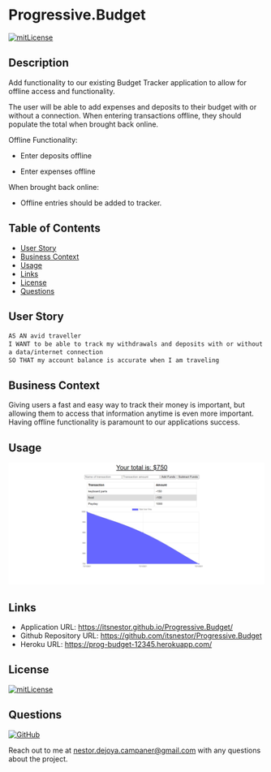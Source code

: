 # Progressive.Budget

[![mitLicense](https://img.shields.io/badge/license-MIT-green?style=plastic)](https://choosealicense.com/licenses/bsd-3-clause/)

## Description

Add functionality to our existing Budget Tracker application to allow for offline access and functionality.

The user will be able to add expenses and deposits to their budget with or without a connection. When entering transactions offline, they should populate the total when brought back online.

Offline Functionality:

  * Enter deposits offline

  * Enter expenses offline

When brought back online:

  * Offline entries should be added to tracker.

  
## Table of Contents
  * [User Story](#userstory)
  * [Business Context](#businesscontext)
  * [Usage](#usage)
  * [Links](#links)
  * [License](#license)
  * [Questions](#questions)
  
## User Story

```
AS AN avid traveller
I WANT to be able to track my withdrawals and deposits with or without a data/internet connection
SO THAT my account balance is accurate when I am traveling
```

## Business Context

Giving users a fast and easy way to track their money is important, but allowing them to access that information anytime is even more important. Having offline functionality is paramount to our applications success.

## Usage

![progbudget](HW_Guide/progressivebudget.PNG)

## Links

  * Application URL: https://itsnestor.github.io/Progressive.Budget/
  * Github Repository URL: https://github.com/itsnestor/Progressive.Budget
  * Heroku URL: https://prog-budget-12345.herokuapp.com/
  

## License

  [![mitLicense](https://img.shields.io/badge/license-MIT-green?style=plastic)](https://choosealicense.com/licenses/bsd-3-clause/)
  

## Questions

  [![GitHub](https://img.shields.io/badge/My%20GitHub-Click%20Me!-blueviolet?style=plastic&logo=GitHub)](https://github.com/itsnestor)

  Reach out to me at nestor.dejoya.campaner@gmail.com with any questions about the project.